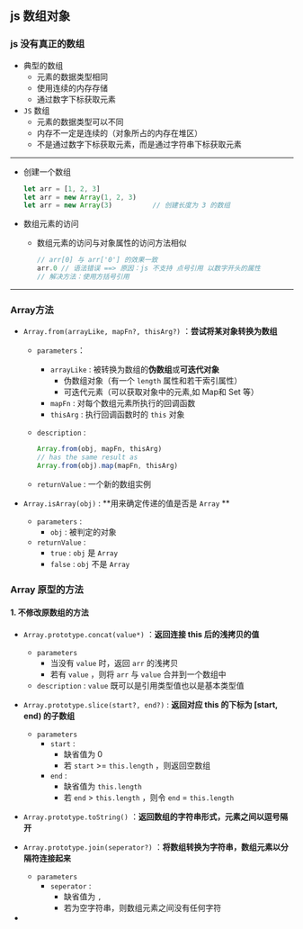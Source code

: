 ## js 数组对象

### js 没有真正的数组

+ 典型的数组
  + 元素的数据类型相同
  + 使用连续的内存存储
  + 通过数字下标获取元素
+ `JS` 数组
  + 元素的数据类型可以不同
  + 内存不一定是连续的（对象所占的内存在堆区）
  + 不是通过数字下标获取元素，而是通过字符串下标获取元素

---

+ 创建一个数组

    ```javascript
    let arr = [1, 2, 3]
    let arr = new Array(1, 2, 3)
    let arr = new Array(3)			// 创建长度为 3 的数组
    ```

    

+ 数组元素的访问

    + 数组元素的访问与对象属性的访问方法相似

        ```javascript
        // arr[0] 与 arr['0'] 的效果一致
        arr.0 // 语法错误 ==> 原因：js 不支持 点号引用 以数字开头的属性
        // 解决方法：使用方括号引用
        ```

---

### Array方法

+ `Array.from(arrayLike, mapFn?, thisArg?)` ：**尝试将某对象转换为数组**

  + `parameters`：

    + `arrayLike` : 被转换为数组的**伪数组**或**可迭代对象**
      + 伪数组对象（有一个 `length` 属性和若干索引属性）
      + 可迭代元素（可以获取对象中的元素,如 Map和 Set 等）
    + `mapFn` : 对每个数组元素所执行的回调函数
    + `thisArg` : 执行回调函数时的 `this` 对象

  + `description` :

    ```javascript
    Array.from(obj, mapFn, thisArg) 
    // has the same result as 
    Array.from(obj).map(mapFn, thisArg)
    ```

  + `returnValue` : 一个新的数组实例

+ `Array.isArray(obj)` : **用来确定传递的值是否是 `Array` **

  + `parameters` : 
    + `obj` : 被判定的对象
  + `returnValue` : 
    + `true` : `obj` 是 `Array`
    + `false` : `obj` 不是 `Array`



### Array 原型的方法

#### 1. 不修改原数组的方法

+ `Array.prototype.concat(value*)` ：**返回连接 this 后的浅拷贝的值**
  + `parameters`
    + 当没有 `value` 时，返回 `arr` 的浅拷贝
    + 若有 `value` ，则将 `arr` 与 `value` 合并到一个数组中
  + `description` : `value` 既可以是引用类型值也以是基本类型值

+ `Array.prototype.slice(start?, end?)` : **返回对应 this 的下标为 [start, end) 的子数组**
  + `parameters`
    + `start` : 
      + 缺省值为 0
      + 若 `start` >= `this.length` ，则返回空数组
    + `end` : 
      + 缺省值为 `this.length`
      + 若 `end` > `this.length` ，则令 `end` = `this.length`

+ `Array.prototype.toString()` ：**返回数组的字符串形式，元素之间以逗号隔开**

+ `Array.prototype.join(seperator?)` ：**将数组转换为字符串，数组元素以分隔符连接起来**
  + `parameters`
    + `seperator` :
      + 缺省值为 `,` 
      + 若为空字符串，则数组元素之间没有任何字符
+ 
